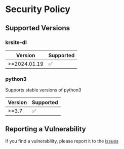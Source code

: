 # Security Policy

## Supported Versions

### krsite-dl
| Version | Supported          |
| ------- | ------------------ |
| >=2024.01.19 | :white_check_mark: |


### python3
Supports stable versions of python3

| Version | Supported          |
| ------- | ------------------ |
| >=3.7  | :white_check_mark: |

## Reporting a Vulnerability

If you find a vulnerability, please report it to the [issues](https://github.com/krsite-dl/krsite-dl/issues)
